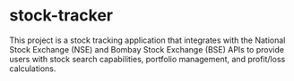 # stock-tracker
This project is a stock tracking application that integrates with the National Stock Exchange (NSE) and Bombay Stock Exchange (BSE) APIs to provide users with stock search capabilities, portfolio management, and profit/loss calculations.
